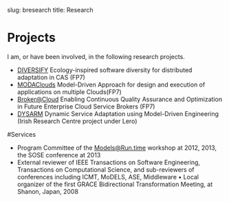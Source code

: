 slug: bresearch
title: Research


# Projects
I am, or have been involved, in the following research projects.

- [DIVERSIFY](http://diversify-project.eu/) Ecology-inspired software diversity for distributed adaptation in CAS (FP7)
- [MODAClouds](http://www.modaclouds.eu/) Model-Driven Approach for design and execution of applications on multiple Clouds(FP7)
- [Broker@Cloud](http://www.broker-cloud.eu/) Enabling Continuous Quality Assurance and Optimization in Future Enterprise Cloud Service Brokers (FP7)
- [DYSARM](http://www.lero.ie/project/dysarm0) Dynamic Service Adaptation using Model-Driven Engineering (Irish Research Centre project under Lero)

#Services
- Program Committee of the Models@Run.time workshop at 2012, 2013, the SOSE conference at 2013- External reviewer of IEEE Transactions on Software Engineering, Transactions on ComputationalScience, and sub-reviewers of conferences including ICMT, MoDELS, ASE, Middleware• Local organizer of the first GRACE Bidirectional Transformation Meeting, at Shanon, Japan,2008





